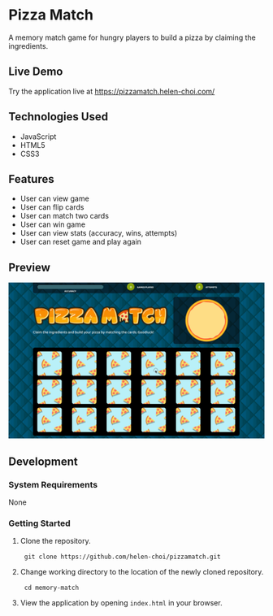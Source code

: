 # Pizza Match

A memory match game for hungry players to build a pizza by claiming the ingredients.

## Live Demo

Try the application live at https://pizzamatch.helen-choi.com/

## Technologies Used

- JavaScript
- HTML5
- CSS3

## Features

- User can view game
- User can flip cards
- User can match two cards
- User can win game
- User can view stats (accuracy, wins, attempts)
- User can reset game and play again

## Preview
![Game Demo](https://github.com/helen-choi/pizzamatch/blob/master/assets/images/pizzamatch.gif "Game Demo")

## Development

### System Requirements
None

### Getting Started
1. Clone the repository.

        git clone https://github.com/helen-choi/pizzamatch.git

2. Change working directory to the location of the newly cloned repository.

        cd memory-match

3. View the application by opening ```index.html``` in your browser.
